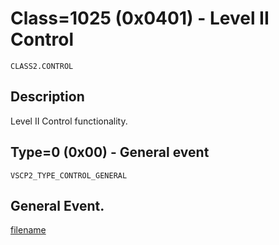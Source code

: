 # Class=1025 (0x0401) - Level II Control

    CLASS2.CONTROL

## Description

Level II Control functionality.
## Type=0 (0x00) - General event
    VSCP2_TYPE_CONTROL_GENERAL
General Event.
----

[filename](./bottom_copyright.md ':include')